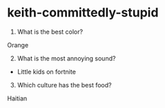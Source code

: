 # keith-committedly-stupid

1. What is the best color?

Orange

2. What is the most annoying sound?

- Little kids on fortnite

3. Which culture has the best food?

Haitian